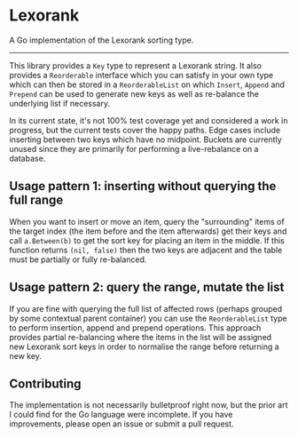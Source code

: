 # Lexorank

A Go implementation of the Lexorank sorting type.

---

This library provides a `Key` type to represent a Lexorank string. It also provides a `Reorderable` interface which you can satisfy in your own type which can then be stored in a `ReorderableList` on which `Insert`, `Append` and `Prepend` can be used to generate new keys as well as re-balance the underlying list if necessary.

In its current state, it's not 100% test coverage yet and considered a work in progress, but the current tests cover the happy paths. Edge cases include inserting between two keys which have no midpoint. Buckets are currently unused since they are primarily for performing a live-rebalance on a database.

## Usage pattern 1: inserting without querying the full range

When you want to insert or move an item, query the "surrounding" items of the target index (the item before and the item afterwards) get their keys and call `a.Between(b)` to get the sort key for placing an item in the middle. If this function returns `(nil, false)` then the two keys are adjacent and the table must be partially or fully re-balanced.

## Usage pattern 2: query the range, mutate the list

If you are fine with querying the full list of affected rows (perhaps grouped by some contextual parent container) you can use the `ReorderableList` type to perform insertion, append and prepend operations. This approach provides partial re-balancing where the items in the list will be assigned new Lexorank sort keys in order to normalise the range before returning a new key.

## Contributing

The implementation is not necessarily bulletproof right now, but the prior art I could find for the Go language were incomplete. If you have improvements, please open an issue or submit a pull request.
